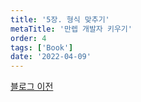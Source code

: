 ```yaml
---
title: '5장. 형식 맞추기'
metaTitle: '만렙 개발자 키우기'
order: 4
tags: ['Book']
date: '2022-04-09'
---
```


[블로그 이전](https://nowwatersblog.tistory.com/11)
